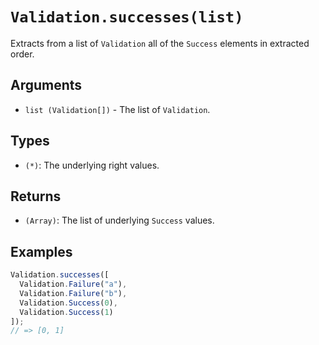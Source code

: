 # `Validation.successes(list)`

Extracts from a list of `Validation` all of the `Success` elements in extracted order.

## Arguments

* `list (Validation[])` - The list of `Validation`.

## Types

* `(*)`: The underlying right values.

## Returns

* `(Array)`: The list of underlying `Success` values.

## Examples

```javascript
Validation.successes([
  Validation.Failure("a"),
  Validation.Failure("b"),
  Validation.Success(0),
  Validation.Success(1)
]);
// => [0, 1]
```
